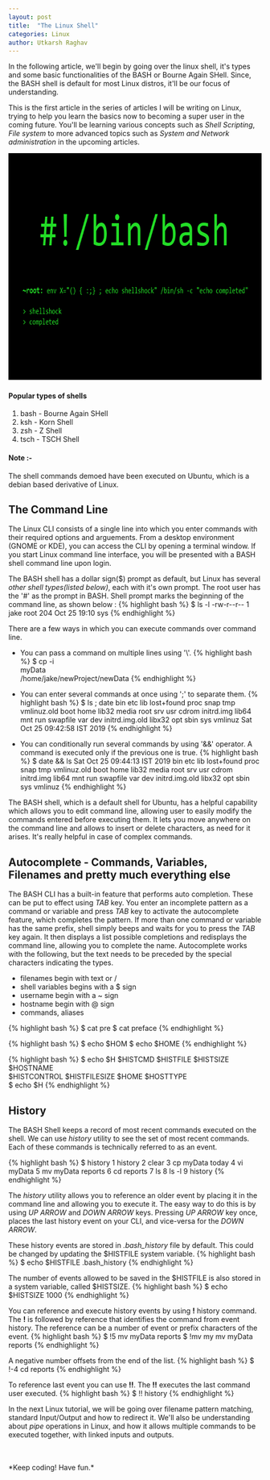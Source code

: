 ```yaml
---
layout: post
title:  "The Linux Shell"
categories: Linux
author: Utkarsh Raghav
---
```


In the following article, we'll begin by going over the linux shell, it's types and some basic functionalities of the BASH or Bourne Again SHell. Since, the BASH shell is default for most Linux distros, it'll be our focus of understanding.

This is the first article in the series of articles I will be writing on Linux, trying to help you learn the basics now to becoming a super user in the coming future.
You'll be learning various concepts such as *Shell Scripting*, *File system* to more advanced topics such as *System and Network administration* in the upcoming articles.

<img id="shell-shock" class="mx-auto" src="/assets/images/posts/bash-shellshock.png" alt="board" style="height:450px; width: 728px;">

#### Popular types of shells
1. bash - Bourne Again SHell
2. ksh - Korn Shell
3. zsh - Z Shell
4. tsch - TSCH Shell

#### Note :-<br>
The shell commands demoed have been executed on Ubuntu, which is a debian based derivative of Linux.


## The Command Line
The Linux CLI consists of a single line into which you enter commands with their required options and arguements. From a desktop environment (GNOME or KDE), you can access the CLI by opening a terminal window. If you start Linux command line interface, you will be presented with a BASH shell command line upon login.

The BASH shell has a dollar sign($) prompt as default, but Linux has several *other shell types(listed below)*,
each with it's own prompt. The root user has the '#' as the prompt in BASH. Shell prompt marks the beginning of the command line, as shown below :
{% highlight bash %}
$ ls -l
-rw-r--r-- 1 jake root 204 Oct 25 19:10 sys
{% endhighlight %}

There are a few ways in which you can execute commands over command line.

- You can pass a command on multiple lines using '\\'.
{% highlight bash %}
$ cp -i \
myData \
/home/jake/newProject/newData
{% endhighlight %}

- You can enter several commands at once using ';' to separate them.
{% highlight bash %}
$ ls ; date
bin    etc             lib     lost+found  proc  snap      tmp      vmlinuz.old
boot   home            lib32   media       root  srv       usr
cdrom  initrd.img      lib64   mnt         run   swapfile  var
dev    initrd.img.old  libx32  opt         sbin  sys       vmlinuz
Sat Oct 25 09:42:58 IST 2019
{% endhighlight %}

- You can conditionally run several commands by using '&&' operator. A command is executed only if the previous one is true.
{% highlight bash %}
$ date && ls
Sat Oct 25 09:44:13 IST 2019
bin    etc             lib     lost+found  proc  snap      tmp      vmlinuz.old
boot   home            lib32   media       root  srv       usr
cdrom  initrd.img      lib64   mnt         run   swapfile  var
dev    initrd.img.old  libx32  opt         sbin  sys       vmlinuz
{% endhighlight %}

The BASH shell, which is a default shell for Ubuntu, has a helpful capability which allows you to edit command line, allowing user to easily modify the commands entered before executing them. It lets you move anywhere on the command line and allows to insert or delete characters, as need for it arises. It's really helpful in case of complex commands.

## Autocomplete - Commands, Variables, Filenames and pretty much everything else

The BASH CLI has a built-in feature that performs auto completion. These can be put to effect using *TAB* key.
You enter an incomplete pattern as a command or variable and press *TAB* key to activate the autocomplete feature, which completes the pattern.
If more than one command or variable has the same prefix, shell simply beeps and waits for you to press the *TAB* key again. It then displays a list possible completions and redisplays the command line, allowing you to complete the name.
Autocomplete works with the following, but the text needs to be preceded by the special characters indicating the types.
- filenames begin with text or /
- shell variables begins with a $ sign
- username begin with a ~ sign
- hostname begin with @ sign
- commands, aliases

{% highlight bash %}
$ cat pre <tab>
$ cat preface
{% endhighlight %}

{% highlight bash %}
$ echo $HOM <tab>
$ echo $HOME
{% endhighlight %}

{% highlight bash %}
$ echo $H <tab> <tab>
$HISTCMD       $HISTFILE      $HISTSIZE      $HOSTNAME      
$HISTCONTROL   $HISTFILESIZE  $HOME          $HOSTTYPE      
$ echo $H
{% endhighlight %}


## History

The BASH Shell keeps a record of most recent commands executed on the shell. We can use *history* utility to see the set of most recent commands.
Each of these commands is technically referred to as an event.

{% highlight bash %}
$ history
1  history
2  clear
3  cp myData today
4  vi myData
5  mv myData reports
6  cd reports
7  ls
8  ls -l
9  history
{% endhighlight %}

The *history* utility allows you to reference an older event by placing it in the command line and allowing you to execute it. The easy way to do this is by using *UP ARROW* and *DOWN ARROW* keys. Pressing *UP ARROW* key once, places the last history event on your CLI, and vice-versa for the *DOWN ARROW*.

These history events are stored in *.bash_history* file by default. This could be changed by updating the $HISTFILE system variable.
{% highlight bash %}
$ echo $HISTFILE
.bash_history
{% endhighlight %}

The number of events allowed to be saved in the $HISTFILE is also stored in a system variable, called $HISTSIZE.
{% highlight bash %}
$ echo $HISTSIZE
1000
{% endhighlight %}

You can reference and execute history events by using **!** history command. The **!** is followed by reference that identifies the command from event history. The reference can be a number of event or prefix characters of the event.
{% highlight bash %}
$ !5
mv myData reports
$ !mv my
mv myData reports
{% endhighlight %}

A negative number offsets from the end of the list.
{% highlight bash %}
$ !-4
cd reports
{% endhighlight %}

To reference last event you can use **!!**. The **!!** executes the last command user executed.
{% highlight bash %}
$ !!
history
{% endhighlight %}

In the next Linux tutorial, we will be going over filename pattern matching, standard Input/Output and how to redirect it.
We'll also be understanding about *pipe* operations in Linux, and how it allows multiple commands to be executed together, with linked inputs and outputs.

<br/>
<br/>
*Keep coding! Have fun.*
